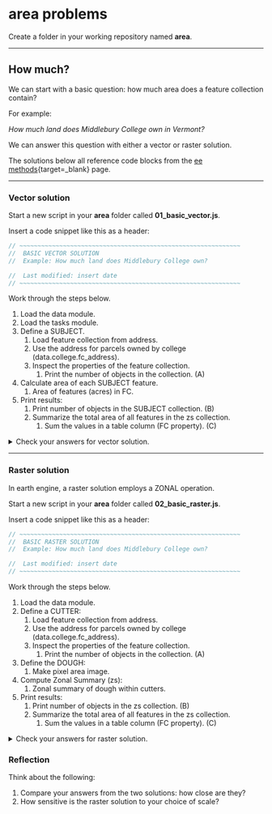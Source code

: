 # __area problems__  

Create a folder in your working repository named __area__.

---  

## __How much?__    

We can start with a basic question: how much area does a feature collection contain?  

For example:  

_How much land does Middlebury College own in Vermont?_    

We can answer this question with either a vector or raster solution.  

The solutions below all reference code blocks from the [ee methods](../methods/ee.md){target=_blank} page.

---  

### __Vector solution__      

Start a new script in your __area__ folder called __01_basic_vector.js__.

Insert a code snippet like this as a header:   

```js
// ~~~~~~~~~~~~~~~~~~~~~~~~~~~~~~~~~~~~~~~~~~~~~~~~~~~~~~~~~~~~~
//  BASIC VECTOR SOLUTION
//  Example: How much land does Middlebury College own?

//  Last modified: insert date
// ~~~~~~~~~~~~~~~~~~~~~~~~~~~~~~~~~~~~~~~~~~~~~~~~~~~~~~~~~~~~~
```

Work through the steps below.  

1. Load the data module.
2. Load the tasks module.
3. Define a SUBJECT. 
    1. Load feature collection from address.
    2. Use the address for parcels owned by college (data.college.fc_address).  
    3. Inspect the properties of the feature collection.
        1. Print the number of objects in the collection. (A)  
4. Calculate area of each SUBJECT feature.  
    1. Area of features (acres) in FC. 
5. Print results:
    1. Print number of objects in the SUBJECT collection. (B)
    1. Summarize the total area of all features in the zs collection.
        1. Sum the values in a table column (FC property). (C)

<details closed>
<summary>Check your answers for vector solution.</summary>
<br>
(A) Number of parcels owned by the college: <b>286</b> 
<br> 
(B) Number of objects in the SUBJECT collection: <b>286</b> 
<br> 
(C) Total acres of college-owned parcels: <b>7009</b>  
</details>

---  

### __Raster solution__      

In earth engine, a raster solution employs a ZONAL operation.     

Start a new script in your __area__ folder called __02_basic_raster.js__.

Insert a code snippet like this as a header:    

```js
// ~~~~~~~~~~~~~~~~~~~~~~~~~~~~~~~~~~~~~~~~~~~~~~~~~~~~~~~~~~~~~
//  BASIC RASTER SOLUTION
//  Example: How much land does Middlebury College own?

//  Last modified: insert date
// ~~~~~~~~~~~~~~~~~~~~~~~~~~~~~~~~~~~~~~~~~~~~~~~~~~~~~~~~~~~~~
```

Work through the steps below.  

1. Load the data module.
2. Define a CUTTER:  
    1. Load feature collection from address.
    2. Use the address for parcels owned by college (data.college.fc_address).  
    3. Inspect the properties of the feature collection.
        1. Print the number of objects in the collection. (A)  
3. Define the DOUGH:  
    1. Make pixel area image. 
4. Compute Zonal Summary (zs):  
    1. Zonal summary of dough within cutters. 
5. Print results:
    1. Print number of objects in the zs collection. (B)
    1. Summarize the total area of all features in the zs collection.
        1. Sum the values in a table column (FC property). (C)

<details closed>
<summary>Check your answers for raster solution.</summary>
<br>
(A) Number of parcels owned by the college: <b>286</b> 
<br>
(B) Number of objects in zs collection: <b>286</b> 
<br> 
Total acres of college-owned parcels: <b>7009</b>  
</details>

### Reflection  

Think about the following:  

1. Compare your answers from the two solutions: how close are they?  
2. How sensitive is the raster solution to your choice of scale?  
